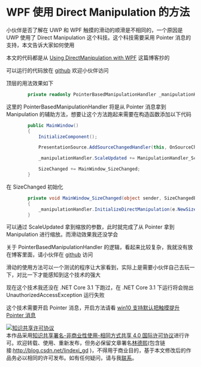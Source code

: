 # WPF 使用 Direct Manipulation 的方法

小伙伴是否了解在 UWP 和 WPF 触摸的滑动的顺滑是不相同的，一个原因是 UWP 使用了 Direct Manipulation 这个科技。这个科技需要采用 Pointer 消息的支持，本文告诉大家如何使用

<!--more-->
<!-- CreateTime:2020/8/1 8:32:34 -->



本文的代码都是从 [Using DirectManipulation with WPF](http://blog.neteril.org/blog/2019/03/30/using-directmanipulation-with-wpf/ ) 这篇博客抄的

可以运行的代码放在 [github](https://github.com/lindexi/lindexi_gd/tree/c628f0ba18094c2cfdc4d9dcfa8193107ee6de70/WileegowaqereLinallechaka) 欢迎小伙伴访问

顶层的用法效果如下

```csharp
        private readonly PointerBasedManipulationHandler _manipulationHandler = new PointerBasedManipulationHandler();
```

这里的 PointerBasedManipulationHandler 将是从 Pointer 消息拿到 Manipulation 的辅助方法，想要让这个方法跑起来需要在构造函数添加以下代码

```csharp
        public MainWindow()
        {
            InitializeComponent();

            PresentationSource.AddSourceChangedHandler(this, OnSourceChanged);

            _manipulationHandler.ScaleUpdated += ManipulationHandler_ScaleUpdated;

            SizeChanged += MainWindow_SizeChanged;
        }
```

在 SizeChanged 初始化

```csharp
        private void MainWindow_SizeChanged(object sender, SizeChangedEventArgs e)
        {
            _manipulationHandler.InitializeDirectManipulation(e.NewSize);
        }
```

可以通过 ScaleUpdated 拿到缩放的参数，此时就完成了从 Pointer 拿到 Manipulation 进行缩放。而滑动效果我还没学会

关于 PointerBasedManipulationHandler 的逻辑，看起来比较复杂，我就没有放在博客里面，请小伙伴在 [github](https://github.com/lindexi/lindexi_gd/tree/c628f0ba18094c2cfdc4d9dcfa8193107ee6de70/WileegowaqereLinallechaka) 访问

滑动的使用方法可以一个测试的程序让大家看到，实际上是需要小伙伴自己去玩一下，对比一下才能感知到这个技术的强大

现在这个技术我还没在 .NET Core 3.1 下跑过，在 .NET Core 3.1 下运行将会抛出 UnauthorizedAccessException 运行失败

这个技术需要开启 Pointer 消息，开启方法请看 [win10 支持默认把触摸提升 Pointer 消息](https://blog.lindexi.com/post/win10-%E6%94%AF%E6%8C%81%E9%BB%98%E8%AE%A4%E6%8A%8A%E8%A7%A6%E6%91%B8%E6%8F%90%E5%8D%87-Pointer-%E6%B6%88%E6%81%AF.html)

<a rel="license" href="http://creativecommons.org/licenses/by-nc-sa/4.0/"><img alt="知识共享许可协议" style="border-width:0" src="https://licensebuttons.net/l/by-nc-sa/4.0/88x31.png" /></a><br />本作品采用<a rel="license" href="http://creativecommons.org/licenses/by-nc-sa/4.0/">知识共享署名-非商业性使用-相同方式共享 4.0 国际许可协议</a>进行许可。欢迎转载、使用、重新发布，但务必保留文章署名[林德熙](http://blog.csdn.net/lindexi_gd)(包含链接:http://blog.csdn.net/lindexi_gd )，不得用于商业目的，基于本文修改后的作品务必以相同的许可发布。如有任何疑问，请与我[联系](mailto:lindexi_gd@163.com)。
